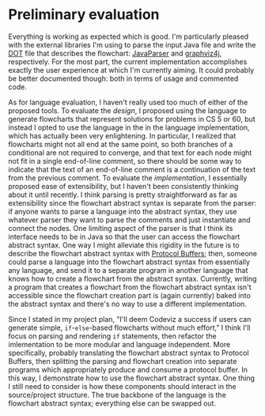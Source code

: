 # Preliminary evaluation

Everything is working as expected which is good.
I'm particularly pleased with the external libraries I'm using
to parse the input Java file and write the [DOT] file that describes the flowchart:
[JavaParser] and [graphviz4j], respectively. For the most part,
the current implementation accomplishes exactly the user experience
at which I'm currently aiming. It could probably be better documented though:
both in terms of usage and commented code.

As for language evaluation, I haven't really used too much of either of the proposed tools.
To evaluate the _design_, I proposed using the language
to generate flowcharts that represent solutions for problems in CS 5 or 60,
but instead I opted to use the language in the in the language implementation,
which has actually been very enlightening. In particular,
I realized that flowcharts might not all end at the same point,
so both branches of a conditional are not required to converge,
and that text for each node might not fit in a single end-of-line comment,
so there should be some way to indicate that the text of an end-of-line comment
is a continuation of the text from the previous comment.
To evaluate the _implementation_, I essentially proposed ease of extensibility,
but I haven't been consistently thinking about it until recently.
I think parsing is pretty straightforward as far as extensibility
since the flowchart abstract syntax is separate from the parser:
if anyone wants to parse a language into the abstract syntax,
they use whatever parser they want to parse the comments and just instantiate and connect the nodes.
One limiting aspect of the parser is that I think its interface needs to be in Java
so that the user can access the flowchart abstract syntax.
One way I might alleviate this rigidity in the future
is to describe the flowchart abstract syntax with [Protocol Buffers];
then, someone could parse a language into the flowchart abstract syntax from essentially any language,
and send it to a separate program in another language
that knows how to create a flowchart from the abstract syntax.
Currently, writing a program that creates a flowchart from the flowchart abstract syntax isn't accessible
since the flowchart creation part is (again currently) baked into the abstract syntax
and there's no way to use a different implementation.

Since I stated in my project plan, "I'll deem Codeviz a success if users can generate simple,
`if`-`else`-based flowcharts without much effort," I think I'll focus on parsing and rendering `if` statements,
then refactor the imlementation to be more modular and language independent. More specifically,
probably translating the flowchart abstract syntax to Protocol Buffers,
then splitting the parsing and flowchart creation into separate programs
which appropriately produce and consume a protocol buffer. In this way,
I demonstrate how to use the flowchart abstract syntax.
One thing I still need to consider is how these components should interact in the source/project structure.
The true backbone of the language is the flowchart abstract syntax; everything else can be swapped out.

[DOT]: http://www.graphviz.org/content/dot-language
[graphviz4j]: https://github.com/shevek/graphviz4j
[JavaParser]: https://github.com/javaparser/javaparser
[Protocol Buffers]: https://developers.google.com/protocol-buffers/?hl=en

